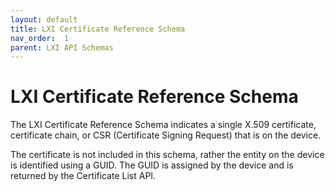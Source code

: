 ```yaml
---
layout: default
title: LXI Certificate Reference Schema
nav_order:  1
parent: LXI API Schemas
---
```


# LXI Certificate Reference Schema

The LXI Certificate Reference Schema indicates a single X.509
certificate, certificate chain, or CSR (Certificate Signing Request) 
that is on the device.

The certificate is not included in this schema, rather the entity on
the device is identified using a GUID. The GUID is assigned by the 
device and is returned by the Certificate List API.
